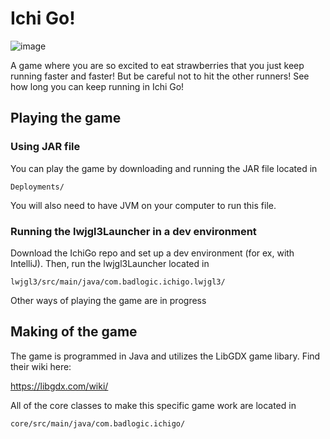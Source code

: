 # Ichi Go!

![image](https://github.com/user-attachments/assets/fa79db4f-709d-4ace-9bb0-3e136bac7c09)

A game where you are so excited to eat strawberries that you just keep running faster and faster! But be careful not to hit the other runners! See how long you can keep running in Ichi Go!

## Playing the game

### Using JAR file

You can play the game by downloading and running the JAR file located in 
```
Deployments/
```

You will also need to have JVM on your computer to run this file. 

### Running the lwjgl3Launcher in a dev environment

Download the IchiGo repo and set up a dev environment (for ex, with IntelliJ). Then, run the lwjgl3Launcher located in

```
lwjgl3/src/main/java/com.badlogic.ichigo.lwjgl3/
```

Other ways of playing the game are in progress


## Making of the game

The game is programmed in Java and utilizes the LibGDX game libary. Find their wiki here:

https://libgdx.com/wiki/

All of the core classes to make this specific game work are located in

```
core/src/main/java/com.badlogic.ichigo/
```


